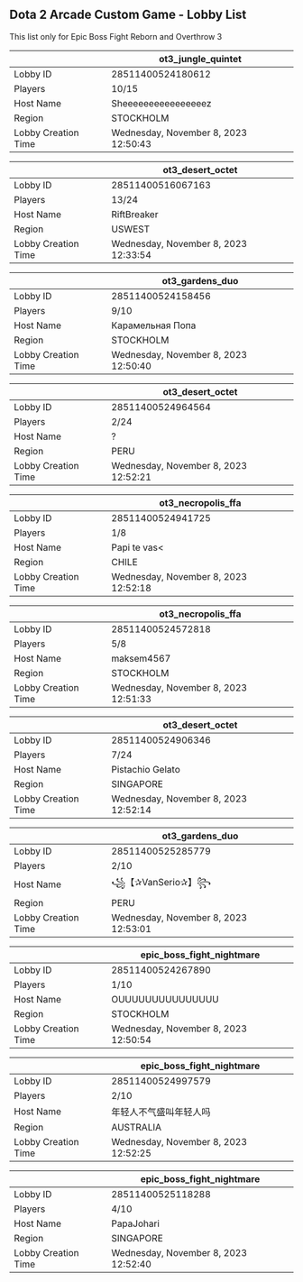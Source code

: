 ## Dota 2 Arcade Custom Game - Lobby List

This list only for Epic Boss Fight Reborn and Overthrow 3

|  | ot3_jungle_quintet |
| ------ | ------ |
| Lobby ID | 28511400524180612 |
| Players | 10/15 |
| Host Name | Sheeeeeeeeeeeeeeeez |
| Region | STOCKHOLM |
| Lobby Creation Time | Wednesday, November 8, 2023 12:50:43 |


|  | ot3_desert_octet |
| ------ | ------ |
| Lobby ID | 28511400516067163 |
| Players | 13/24 |
| Host Name | RiftBreaker |
| Region | USWEST |
| Lobby Creation Time | Wednesday, November 8, 2023 12:33:54 |


|  | ot3_gardens_duo |
| ------ | ------ |
| Lobby ID | 28511400524158456 |
| Players | 9/10 |
| Host Name | Карамельная Попа |
| Region | STOCKHOLM |
| Lobby Creation Time | Wednesday, November 8, 2023 12:50:40 |


|  | ot3_desert_octet |
| ------ | ------ |
| Lobby ID | 28511400524964564 |
| Players | 2/24 |
| Host Name | ? |
| Region | PERU |
| Lobby Creation Time | Wednesday, November 8, 2023 12:52:21 |


|  | ot3_necropolis_ffa |
| ------ | ------ |
| Lobby ID | 28511400524941725 |
| Players | 1/8 |
| Host Name | Papi te vas< |
| Region | CHILE |
| Lobby Creation Time | Wednesday, November 8, 2023 12:52:18 |


|  | ot3_necropolis_ffa |
| ------ | ------ |
| Lobby ID | 28511400524572818 |
| Players | 5/8 |
| Host Name | maksem4567 |
| Region | STOCKHOLM |
| Lobby Creation Time | Wednesday, November 8, 2023 12:51:33 |


|  | ot3_desert_octet |
| ------ | ------ |
| Lobby ID | 28511400524906346 |
| Players | 7/24 |
| Host Name | Pistachio Gelato |
| Region | SINGAPORE |
| Lobby Creation Time | Wednesday, November 8, 2023 12:52:14 |


|  | ot3_gardens_duo |
| ------ | ------ |
| Lobby ID | 28511400525285779 |
| Players | 2/10 |
| Host Name | ꧁【✰VanSerio✰】꧂ |
| Region | PERU |
| Lobby Creation Time | Wednesday, November 8, 2023 12:53:01 |


|  | epic_boss_fight_nightmare |
| ------ | ------ |
| Lobby ID | 28511400524267890 |
| Players | 1/10 |
| Host Name | OUUUUUUUUUUUUUUU |
| Region | STOCKHOLM |
| Lobby Creation Time | Wednesday, November 8, 2023 12:50:54 |


|  | epic_boss_fight_nightmare |
| ------ | ------ |
| Lobby ID | 28511400524997579 |
| Players | 2/10 |
| Host Name | 年轻人不气盛叫年轻人吗 |
| Region | AUSTRALIA |
| Lobby Creation Time | Wednesday, November 8, 2023 12:52:25 |


|  | epic_boss_fight_nightmare |
| ------ | ------ |
| Lobby ID | 28511400525118288 |
| Players | 4/10 |
| Host Name | PapaJohari |
| Region | SINGAPORE |
| Lobby Creation Time | Wednesday, November 8, 2023 12:52:40 |


